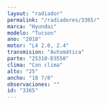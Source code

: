```yaml
---
layout: "radiador"
permalink: "/radiadores/3365/"
marca: "Hyundai"
modelo: "Tucson"
ano: "2018"
motor: "L4 2.0, 2.4"
transmision: "Automática"
parte: "25310-D3550"
clima: "Con clima"
alto: "25"
ancho: "18 7/8"
observaciones: ""
id: "3365"
---
```


